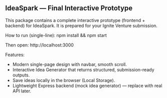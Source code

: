 
IdeaSpark — Final Interactive Prototype
---------------------------------------

This package contains a complete interactive prototype (frontend + backend) for IdeaSpark.
It is prepared for your Ignite Venture submission.

How to run (single-line):
  npm install && npm start

Then open: http://localhost:3000

Features:
- Modern single-page design with navbar, smooth scroll.
- Interactive Idea Generator that returns structured, submission-ready outputs.
- Save ideas locally in the browser (Local Storage).
- Lightweight Express backend (mock idea generator) — replace with real API later.
